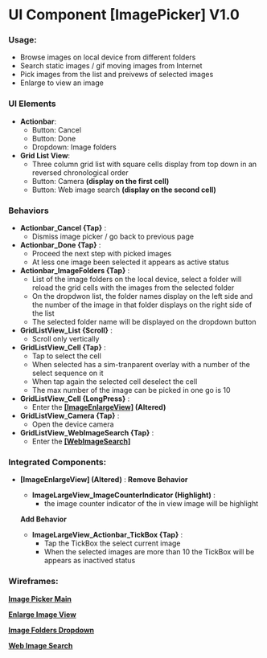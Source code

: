 # UI Component [ImagePicker] V1.0
### Usage:
- Browse images on local device from different folders
- Search static images / gif moving images from Internet
- Pick images from the list and preivews of selected images
- Enlarge to view an image

### UI Elements
- **Actionbar**:
  - Button: Cancel
  - Button: Done
  - Dropdown: Image folders
- **Grid List View**: 
  - Three column grid list with square cells display from top down in an reversed chronological order
  - Button: Camera **(display on the first cell)**
  - Button: Web image search **(display on the second cell)**

### Behaviors 
- **Actionbar_Cancel {Tap}** : 
  - Dismiss image picker / go back to previous page
- **Actionbar_Done {Tap}** : 
  - Proceed the next step with picked images
  - At less one image been selected it appears as active status
- **Actionbar_ImageFolders {Tap}** : 
  - List of the image folders on the local device, select a folder will reload the grid cells with the images from the selected folder
  - On the dropdwon list, the folder names display on the left side and the number of the image in that folder displays on the right side of the list 
  - The selected folder name will be displayed on the dropdown button
- **GridListView_List {Scroll}** : 
  - Scroll only vertically 
- **GridListView_Cell {Tap}** : 
  - Tap to select the cell 
  - When selected has a sim-tranparent overlay with a number of the select sequence on it
  - When tap again the selected cell deselect the cell
  - The max number of the image can be picked in one go is 10
- **GridListView_Cell {LongPress}** : 
  - Enter the **[[ImageEnlargeView]](https://hackmd.io/BwFgZgRgTAjAnFAtDCBjArIkA2HiHoAmiqAzHBMHAKaEAMMA7NUA) (Altered)**
- **GridListView_Camera {Tap}** : 
  - Open the device camera
- **GridListView_WebImageSearch {Tap}** : 
  - Enter the **[[WebImageSearch]](https://hackmd.io/OwUwhsCMBMAsCcBaAJgYwKxkbAZugDImOuiIvMPtAMzrLrUBsj0QA===)** 

### Integrated Components:
- **[ImageEnlargeView] (Altered)** : 
  **Remove Behavior**
  - **ImageLargeView_ImageCounterIndicator (Highlight)** : 
    - the image counter indicator of the in view image will be highlight

  **Add Behavior**
  - **ImageLargeView_Actionbar_TickBox {Tap}** :
    - Tap the TickBox the select current image
    - When the selected images are more than 10 the TickBox will be appears as inactived status
    
### Wireframes:
**[Image Picker Main](https://www.jianguoyun.com/p/DdiTSAoQpqzHBhiO-zU)**

**[Enlarge Image View](https://www.jianguoyun.com/p/DS350rwQpqzHBhiP-zU)**

**[Image Folders Dropdown](https://www.jianguoyun.com/p/DcpFivUQpqzHBhiQ-zU)**

**[Web Image Search](https://www.jianguoyun.com/p/DZdVuLUQpqzHBhiJ-zU)**
